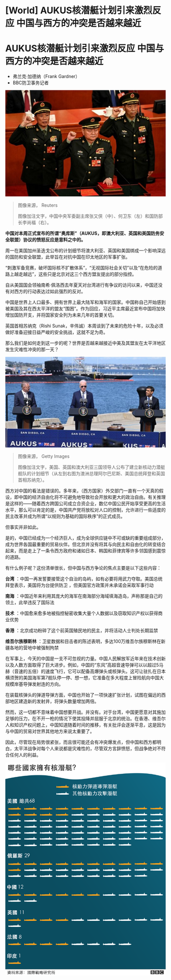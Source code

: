 # [World] AUKUS核潜艇计划引来激烈反应 中国与西方的冲突是否越来越近

#  AUKUS核潜艇计划引来激烈反应 中国与西方的冲突是否越来越近

  * 弗兰克·加德纳（Frank Gardner） 
  * BBC防卫事务记者 


![3月11日，中国第十四届全国人大一次会议在北京举行第四次全体会议。大会经投票表决，决定张又侠（中）、何卫东（左）为中央军委副主席。图右为李尚福。](_128988345_db90b3a7738db2cc2e02a335b0044ecfcbb86a19.jpg)

> 图像来源，  Reuters
>
> 图像加注文字，中国中央军委副主席张又侠（中）、何卫东（左）和国防部长李尚福（右）。

**中国对本周正式宣布的所谓“奥库斯”（AUKUS，即澳大利亚、英国和美国防务安全联盟）协议的愤怒反应是意料之中的。**

周一在美国加州圣迭戈公布的计划细节将澳大利亚、英国和美国绑成一个影响深远的国防和安全联盟，此举旨在对抗中国在印太地区的军事扩张。

“刺激军备竞赛，破坏国际核不扩散体系”，“无视国际社会关切”以及“在危险的道路上越走越远”，这些只是北京对这三个西方盟友提出的部分指控。

自从美国国会领袖南希·佩洛西去年夏天对台湾进行有争议的访问以来，中国还没有对西方的行动表达过如此强烈的反对。

中国是世界上人口最多、拥有世界上最大陆军和海军的国家。中国称自己开始感到被美国及其在西太平洋的盟友“围困”。作为回应，习近平主席最近宣布中国将加快增加国防开支，并将国家安全列为未来几年的首要关切。

英国首相苏纳克（Rishi Sunak，辛伟诚）本周谈到了未来的危险十年，以及必须做好准备迎接日益严峻的安全挑战，这就不足为奇。

那么我们是如何走到这一步的呢？世界是否越来越接近中美及其盟友在太平洋地区发生灾难性冲突的那一天？

![（从左到右）澳洲总理阿尔巴尼斯、美国总统拜登和英国首相苏纳克。](_128976969_mediaitem128976967.jpg)

> 图像来源，  Getty Images
>
> 图像加注文字，美国、英国和澳大利亚三国领导人公布了建立新核动力潜艇舰队的计划细节（从左到右图为澳洲总理阿尔巴尼斯、美国总统拜登和英国首相苏纳克）。

西方对中国的看法是错误的。多年来，（西方国家）外交部门一直有一个天真的假设，即中国的经济自由化将不可避免地导致社会开放和更大的政治自由。有关推理是这样的——随着西方跨国公司成立合资企业，数亿中国公民开始享受更高的生活水平，那么可以肯定的是，中国共产党将放松对人口的控制，允许进行一些适度的民主改革并成为所谓“以规则为基础的国际秩序”的正式成员。

但事实并非如此。

是的，中国已经成为一个经济巨人，成为全球供应链中不可或缺的重要组成部分，成为世界各国最重要的贸易伙伴。但北京并没有将其与向民主和自由化的转变结合起来，而是走上了一条令西方政府和诸如日本、韩国和菲律宾等许多邻国感到震惊的道路。

有什么例子呢？这份清单很长，但中国与西方争论的焦点主要是以下这些内容：


  **台湾** ：中国一再发誓要接管这个自治的岛屿，如有必要将用武力夺取。美国总统 拜登表示，美国将为台提供防卫  ，但美国官方政策并未承诺会采取军事行动 

  **南海** ：中国近年来利用其庞大的海军在南海部分海域填海造岛，声称那是自己的领土，此举违反了国际法 

  **技术** ：中国愈来愈多地被指控秘密收集大量个人数据以及窃取知识产权以获得商业优势 

  **香港** ：北京成功粉碎了这个前英国殖民地的民主，并将活动人士判处长期监禁 

  **维吾尔族穆斯林** ：卫星数据和目击者的陈述表明，多达100万维吾尔族穆斯林在新疆各地的营地中被强制拘禁 

在军事上，今天的中国是一支不可忽视的力量。中国人民解放军近年来在技术创新以及人数方面取得了巨大进步。例如，中国的“东风”高超音速导弹可以以超过5马赫（音速的五倍）的速度飞行，它可以配备高爆弹头或核弹头。这可让驻扎在日本横须贺的美国海军第7舰队停一停、想一想，它准备在多大程度上冒险航向中国大规模岸基导弹发射连的方向。

在装载核弹头的弹道导弹方面，中国也开始了一项快速扩张计划，试图在偏远的西部地区建造新的发射井，将弹头数量增加两倍。

然而，这一切都不意味着中国想要开战。并没有。对于台湾，中国更愿意对其施加足够的压力，在不开一枪的情况下使其投降并屈服于北京的统治。在香港、维吾尔人和知识产权问题上，中国知道随着时间的推移，有关批评会逐渐平息，这是因为与中国的贸易对世界其他地方来说太重要了。

因此，尽管现在局势很紧张，而且很可能还会有冲突爆发点，但中国和西方都明白，太平洋战争对每个人来说都是灾难性的，尽管双方言辞愤怒，但战争绝对不符合任何人的利益。

![哪些国家拥有核潜艇？](_120623511_nuclear_submarines_chinese_640-2x-nc.png)


